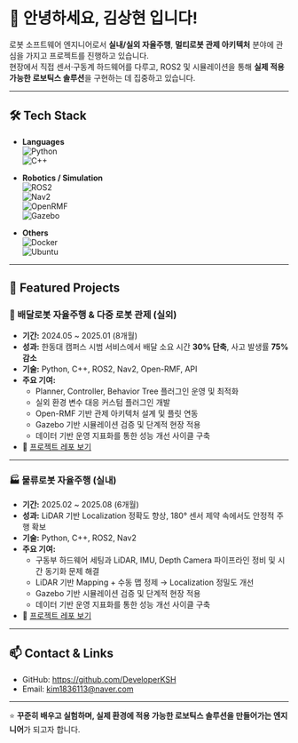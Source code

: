 # 👋 안녕하세요, **김상현** 입니다!

로봇 소프트웨어 엔지니어로서 **실내/실외 자율주행**, **멀티로봇 관제 아키텍처** 분야에 관심을 가지고 프로젝트를 진행하고 있습니다.  
현장에서 직접 센서·구동계 하드웨어를 다루고, ROS2 및 시뮬레이션을 통해 **실제 적용 가능한 로보틱스 솔루션**을 구현하는 데 집중하고 있습니다.  

---

## 🛠 Tech Stack

- **Languages**  
  ![Python](https://img.shields.io/badge/Python-3776AB?style=flat&logo=python&logoColor=white)  
  ![C++](https://img.shields.io/badge/C++-00599C?style=flat&logo=c%2B%2B&logoColor=white)

- **Robotics / Simulation**  
  ![ROS2](https://img.shields.io/badge/ROS2-Foxglove?style=flat&logo=ros&logoColor=white)  
  ![Nav2](https://img.shields.io/badge/Nav2-00BFFF?style=flat)  
  ![OpenRMF](https://img.shields.io/badge/Open--RMF-22314E?style=flat)  
  ![Gazebo](https://img.shields.io/badge/Gazebo-orange?style=flat)

- **Others**  
  ![Docker](https://img.shields.io/badge/Docker-2496ED?style=flat&logo=docker&logoColor=white)  
  ![Ubuntu](https://img.shields.io/badge/Ubuntu-E95420?style=flat&logo=ubuntu&logoColor=white)  

---

## 📌 Featured Projects

### 🚚 배달로봇 자율주행 & 다중 로봇 관제 (실외)
- **기간:** 2024.05 ~ 2025.01 (8개월)  
- **성과:** 한동대 캠퍼스 시범 서비스에서 배달 소요 시간 **30% 단축**, 사고 발생률 **75% 감소**  
- **기술:** Python, C++, ROS2, Nav2, Open-RMF, API  
- **주요 기여:**  
  - Planner, Controller, Behavior Tree 플러그인 운영 및 최적화  
  - 실외 환경 변수 대응 커스텀 플러그인 개발  
  - Open-RMF 기반 관제 아키텍처 설계 및 플릿 연동
  - Gazebo 기반 시뮬레이션 검증 및 단계적 현장 적용
  - 데이터 기반 운영 지표화를 통한 성능 개선 사이클 구축
- 🔗 [프로젝트 레포 보기](https://github.com/username/Outdoor-Delivery-Robot)

---

### 🏭 물류로봇 자율주행 (실내)
- **기간:** 2025.02 ~ 2025.08 (6개월)  
- **성과:** LiDAR 기반 Localization 정확도 향상, 180° 센서 제약 속에서도 안정적 주행 확보  
- **기술:** Python, C++, ROS2, Nav2  
- **주요 기여:**  
  - 구동부 하드웨어 세팅과 LiDAR, IMU, Depth Camera 파이프라인 정비 및 시간 동기화 문제 해결
  - LiDAR 기반 Mapping + 수동 맵 정제 → Localization 정밀도 개선  
  - Gazebo 기반 시뮬레이션 검증 및 단계적 현장 적용
  - 데이터 기반 운영 지표화를 통한 성능 개선 사이클 구축
- 🔗 [프로젝트 레포 보기](https://github.com/username/Indoor-Logistics-Robot)

---

## 📫 Contact & Links

- GitHub: https://github.com/DeveloperKSH
- Email: kim1836113@naver.com

---

⭐️ **꾸준히 배우고 실험하며, 실제 환경에 적용 가능한 로보틱스 솔루션을 만들어가는 엔지니어**가 되고자 합니다.
